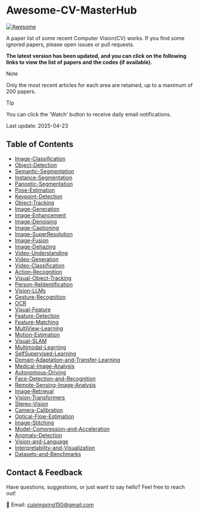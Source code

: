 # Awesome-CV-MasterHub

[![Awesome](https://awesome.re/badge.svg)](https://github.com/cuixing158/Awesome-CV-MasterHub)

A paper list of some recent Computer Vision(CV) works. If you find some ignored papers, please open issues or pull requests.

 **The latest version has been updated, and you can click on the following links to view the list of papers and the codes (if available).**

> [!NOTE]
>
> Only the most recent articles for each area are retained, up to a maximum of 200 papers.

> [!TIP]
>
> You can click the 'Watch' button to receive daily email notifications.

Last update: 2025-04-23

## Table of Contents

- [Image-Classification](./docs/Image-Classification.md)
- [Object-Detection](./docs/Object-Detection.md)
- [Semantic-Segmentation](./docs/Semantic-Segmentation.md)
- [Instance-Segmentation](./docs/Instance-Segmentation.md)
- [Panoptic-Segmentation](./docs/Panoptic-Segmentation.md)
- [Pose-Estimation](./docs/Pose-Estimation.md)
- [Keypoint-Detection](./docs/Keypoint-Detection.md)
- [Object-Tracking](./docs/Object-Tracking.md)
- [Image-Generation](./docs/Image-Generation.md)
- [Image-Enhancement](./docs/Image-Enhancement.md)
- [Image-Denoising](./docs/Image-Denoising.md)
- [Image-Captioning](./docs/Image-Captioning.md)
- [Image-SuperResolution](./docs/Image-SuperResolution.md)
- [Image-Fusion](./docs/Image-Fusion.md)
- [Image-Dehazing](./docs/Image-Dehazing.md)
- [Video-Understanding](./docs/Video-Understanding.md)
- [Video-Generation](./docs/Video-Generation.md)
- [Video-Classification](./docs/Video-Classification.md)
- [Action-Recognition](./docs/Action-Recognition.md)
- [Visual-Object-Tracking](./docs/Visual-Object-Tracking.md)
- [Person-ReIdentification](./docs/Person-ReIdentification.md)
- [Vision-LLMs](./docs/Vision-LLMs.md)
- [Gesture-Recognition](./docs/Gesture-Recognition.md)
- [OCR](./docs/OCR.md)
- [Visual-Feature](./docs/Visual-Feature.md)
- [Feature-Detection](./docs/Feature-Detection.md)
- [Feature-Matching](./docs/Feature-Matching.md)
- [MultiView-Learning](./docs/MultiView-Learning.md)
- [Motion-Estimation](./docs/Motion-Estimation.md)
- [Visual-SLAM](./docs/Visual-SLAM.md)
- [Multimodal-Learning](./docs/Multimodal-Learning.md)
- [SelfSupervised-Learning](./docs/SelfSupervised-Learning.md)
- [Domain-Adaptation-and-Transfer-Learning](./docs/Domain-Adaptation-and-Transfer-Learning.md)
- [Medical-Image-Analysis](./docs/Medical-Image-Analysis.md)
- [Autonomous-Driving](./docs/Autonomous-Driving.md)
- [Face-Detection-and-Recognition](./docs/Face-Detection-and-Recognition.md)
- [Remote-Sensing-Image-Analysis](./docs/Remote-Sensing-Image-Analysis.md)
- [Image-Retrieval](./docs/Image-Retrieval.md)
- [Vision-Transformers](./docs/Vision-Transformers.md)
- [Stereo-Vision](./docs/Stereo-Vision.md)
- [Camera-Calibration](./docs/Camera-Calibration.md)
- [Optical-Flow-Estimation](./docs/Optical-Flow-Estimation.md)
- [Image-Stitching](./docs/Image-Stitching.md)
- [Model-Compression-and-Acceleration](./docs/Model-Compression-and-Acceleration.md)
- [Anomaly-Detection](./docs/Anomaly-Detection.md)
- [Vision-and-Language](./docs/Vision-and-Language.md)
- [Interpretability-and-Visualization](./docs/Interpretability-and-Visualization.md)
- [Datasets-and-Benchmarks](./docs/Datasets-and-Benchmarks.md)

## Contact & Feedback

Have questions, suggestions, or just want to say hello? Feel free to reach out!

📧 Email: <cuixingxing150@gmail.com>